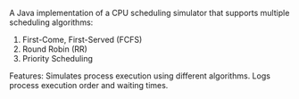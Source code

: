 A Java implementation of a CPU scheduling simulator that supports multiple scheduling algorithms:
1. First-Come, First-Served (FCFS)
2. Round Robin (RR)
3. Priority Scheduling

Features:
Simulates process execution using different algorithms.
Logs process execution order and waiting times.
